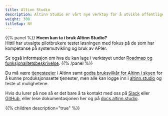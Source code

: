 ```yaml
---
title: Altinn Studio
description: Altinn Studio er vårt nye verktøy for å utvikle offentlige digitale tjenester. Dette kan være alt fra helt enkle skjema til avanserte applikasjoner.  
weight: 300
titleSup: NY
---
```



{{% panel %}}
**Hvem kan ta i bruk Altinn Studio?**  
Hittil har utvalgte pilotbrukere testet løsningen med fokus på de som har kompetanse på systemutvikling og bruk av APIer.

Se også informasjon om hva du kan lage i verktøyet under [Roadmap og funksjonalitetsbeskrivelse](/docs/a3-roadmap/).
{{% /panel %}}

Du må være [tjenesteeier](https://www.altinndigital.no/kom-i-gang/) i Altinn samt [godta bruksvilkår for Altinn i skyen](https://digdir.apps.altinn.no/digdir/godkjenn-bruksvilkaar/) for å kunne produksjonssette tjenester,
men alle kan logge inn i [altinn.studio](https://altinn.studio) og teste ut mulighetene.

Hvis du lurer på noe så er det bare å ta kontakt med oss på [Slack](https://altinnstudio.slack.com)
eller [GitHub](https://github.com/Altinn/altinn-studio/issues/new/choose), eller lese dokumentasjonen her og på
[docs.altinn.studio](https://docs.altinn.studio/teknologi/altinnstudio).


{{% children description="true" %}}
